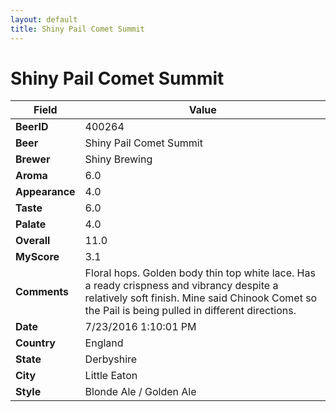 ```yaml
---
layout: default
title: Shiny Pail Comet Summit
---
```


# Shiny Pail Comet Summit

| Field         | Value     |
|---------------|-----------|
| **BeerID** | 400264 |
| **Beer** | Shiny Pail Comet Summit |
| **Brewer** | Shiny Brewing |
| **Aroma** | 6.0 |
| **Appearance** | 4.0 |
| **Taste** | 6.0 |
| **Palate** | 4.0 |
| **Overall** | 11.0 |
| **MyScore** | 3.1 |
| **Comments** | Floral hops. Golden body thin top white lace. Has a ready crispness and vibrancy despite a relatively soft finish. Mine said Chinook Comet so the Pail is being pulled in different directions. |
| **Date** | 7/23/2016 1:10:01 PM |
| **Country** | England |
| **State** | Derbyshire |
| **City** | Little Eaton |
| **Style** | Blonde Ale / Golden Ale |
